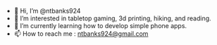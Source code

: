 - 👋 Hi, I’m @ntbanks924
- 👀 I’m interested in tabletop gaming, 3d printing, hiking, and reading.
- 🌱 I’m currently learning how to develop simple phone apps.
- 📫 How to reach me : ntbanks924@gmail.com

<!---
ntbanks924/ntbanks924 is a ✨ special ✨ repository because its `README.md` (this file) appears on your GitHub profile.
You can click the Preview link to take a look at your changes.
--->

